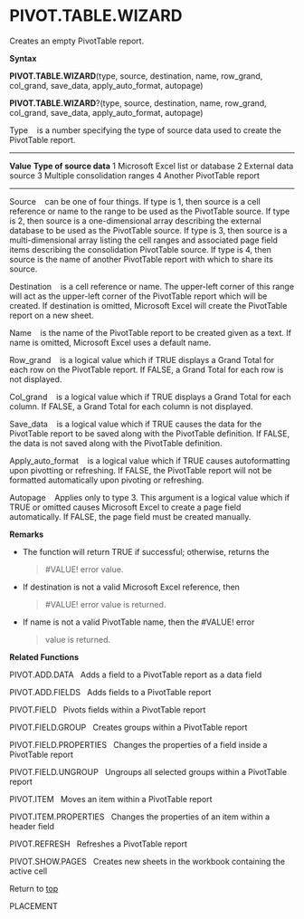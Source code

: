 PIVOT.TABLE.WIZARD
==================

Creates an empty PivotTable report.

**Syntax**

**PIVOT.TABLE.WIZARD**(type, source, destination, name, row\_grand,
col\_grand, save\_data, apply\_auto\_format, autopage)

**PIVOT.TABLE.WIZARD**?(type, source, destination, name, row\_grand,
col\_grand, save\_data, apply\_auto\_format, autopage)

Type    is a number specifying the type of source data used to create
the PivotTable report.

  ----------- ----------------------------------
  **Value**   **Type of source data**
  1           Microsoft Excel list or database
  2           External data source
  3           Multiple consolidation ranges
  4           Another PivotTable report
  ----------- ----------------------------------

Source    can be one of four things. If type is 1, then source is a cell
reference or name to the range to be used as the PivotTable source. If
type is 2, then source is a one-dimensional array describing the
external database to be used as the PivotTable source. If type is 3,
then source is a multi-dimensional array listing the cell ranges and
associated page field items describing the consolidation PivotTable
source. If type is 4, then source is the name of another PivotTable
report with which to share its source.

Destination    is a cell reference or name. The upper-left corner of
this range will act as the upper-left corner of the PivotTable report
which will be created. If destination is omitted, Microsoft Excel will
create the PivotTable report on a new sheet.

Name    is the name of the PivotTable report to be created given as a
text. If name is omitted, Microsoft Excel uses a default name.

Row\_grand    is a logical value which if TRUE displays a Grand Total
for each row on the PivotTable report. If FALSE, a Grand Total for each
row is not displayed.

Col\_grand    is a logical value which if TRUE displays a Grand Total
for each column. If FALSE, a Grand Total for each column is not
displayed.

Save\_data    is a logical value which if TRUE causes the data for the
PivotTable report to be saved along with the PivotTable definition. If
FALSE, the data is not saved along with the PivotTable definition.

Apply\_auto\_format    is a logical value which if TRUE causes
autoformatting upon pivotting or refreshing. If FALSE, the PivotTable
report will not be formatted automatically upon pivoting or refreshing.

Autopage    Applies only to type 3. This argument is a logical value
which if TRUE or omitted causes Microsoft Excel to create a page field
automatically. If FALSE, the page field must be created manually.

**Remarks**

-   The function will return TRUE if successful; otherwise, returns the
    > \#VALUE! error value.

-   If destination is not a valid Microsoft Excel reference, then
    > \#VALUE! error value is returned.

-   If name is not a valid PivotTable name, then the \#VALUE! error
    > value is returned.

**Related Functions**

PIVOT.ADD.DATA   Adds a field to a PivotTable report as a data field

PIVOT.ADD.FIELDS   Adds fields to a PivotTable report

PIVOT.FIELD   Pivots fields within a PivotTable report

PIVOT.FIELD.GROUP   Creates groups within a PivotTable report

PIVOT.FIELD.PROPERTIES   Changes the properties of a field inside a
PivotTable report

PIVOT.FIELD.UNGROUP   Ungroups all selected groups within a PivotTable
report

PIVOT.ITEM   Moves an item within a PivotTable report

PIVOT.ITEM.PROPERTIES   Changes the properties of an item within a
header field

PIVOT.REFRESH   Refreshes a PivotTable report

PIVOT.SHOW.PAGES   Creates new sheets in the workbook containing the
active cell

Return to [top](#H)

PLACEMENT
